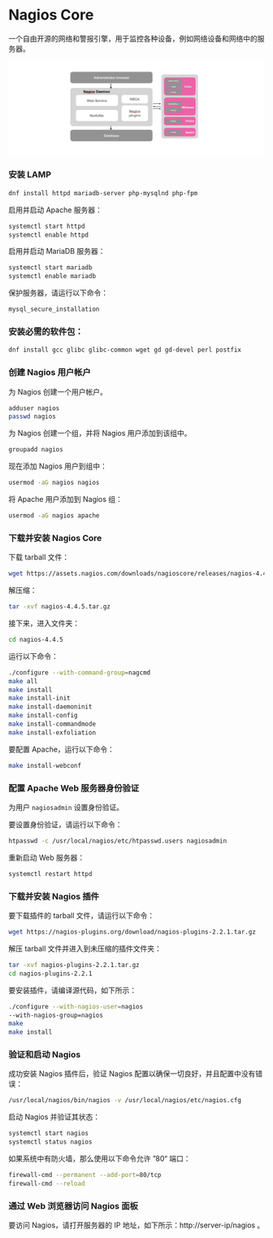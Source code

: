 # Nagios Core

一个自由开源的网络和警报引擎，用于监控各种设备，例如网络设备和网络中的服务器。

![](../Image/n/nagios-platform.png)

### 安装 LAMP

```bash
dnf install httpd mariadb-server php-mysqlnd php-fpm
```

启用并启动 Apache 服务器：

```bash
systemctl start httpd
systemctl enable httpd
```

启用并启动 MariaDB 服务器：

```bash
systemctl start mariadb
systemctl enable mariadb
```

保护服务器，请运行以下命令：

```bash
mysql_secure_installation
```

### 安装必需的软件包：

```bash
dnf install gcc glibc glibc-common wget gd gd-devel perl postfix
```

### 创建 Nagios 用户帐户

为 Nagios 创建一个用户帐户。

```bash
adduser nagios
passwd nagios
```

为 Nagios 创建一个组，并将 Nagios 用户添加到该组中。

```bash
groupadd nagios
```

现在添加 Nagios 用户到组中：

```bash
usermod -aG nagios nagios
```

将 Apache 用户添加到 Nagios 组：

```bash
usermod -aG nagios apache
```

### 下载并安装 Nagios Core

下载 tarball 文件：

```bash
wget https://assets.nagios.com/downloads/nagioscore/releases/nagios-4.4.5.tar.gz
```

解压缩：

```bash
tar -xvf nagios-4.4.5.tar.gz
```

接下来，进入文件夹：

```bash
cd nagios-4.4.5
```

运行以下命令：

```bash
./configure --with-command-group=nagcmd
make all
make install
make install-init
make install-daemoninit
make install-config
make install-commandmode
make install-exfoliation
```

要配置 Apache，运行以下命令：

```bash
make install-webconf
```

### 配置 Apache Web 服务器身份验证

为用户 `nagiosadmin` 设置身份验证。

要设置身份验证，请运行以下命令：

```bash
htpasswd -c /usr/local/nagios/etc/htpasswd.users nagiosadmin
```

重新启动 Web 服务器：

```bash
systemctl restart httpd
```

### 下载并安装 Nagios 插件

要下载插件的 tarball 文件，请运行以下命令：

```bash
wget https://nagios-plugins.org/download/nagios-plugins-2.2.1.tar.gz
```

解压 tarball 文件并进入到未压缩的插件文件夹：

```bash
tar -xvf nagios-plugins-2.2.1.tar.gz
cd nagios-plugins-2.2.1
```

要安装插件，请编译源代码，如下所示：

```bash
./configure --with-nagios-user=nagios
--with-nagios-group=nagios
make
make install
```

### 验证和启动 Nagios

成功安装 Nagios 插件后，验证 Nagios 配置以确保一切良好，并且配置中没有错误：

```bash
/usr/local/nagios/bin/nagios -v /usr/local/nagios/etc/nagios.cfg
```

启动 Nagios 并验证其状态：

```bash
systemctl start nagios
systemctl status nagios
```

如果系统中有防火墙，那么使用以下命令允许 ”80“ 端口：

```bash
firewall-cmd --permanent --add-port=80/tcp
firewall-cmd --reload
```

### 通过 Web 浏览器访问 Nagios 面板

要访问 Nagios，请打开服务器的 IP 地址，如下所示：http://server-ip/nagios 。